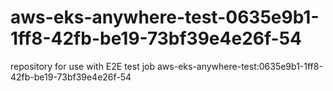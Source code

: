 # aws-eks-anywhere-test-0635e9b1-1ff8-42fb-be19-73bf39e4e26f-54
repository for use with E2E test job aws-eks-anywhere-test:0635e9b1-1ff8-42fb-be19-73bf39e4e26f-54
